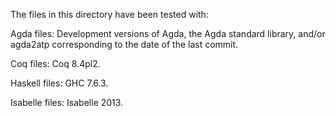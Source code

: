 The files in this directory have been tested with:

Agda files: Development versions of Agda, the Agda standard library,
and/or agda2atp corresponding to the date of the last commit.

Coq files: Coq 8.4pl2.

Haskell files: GHC 7.6.3.

Isabelle files: Isabelle 2013.

